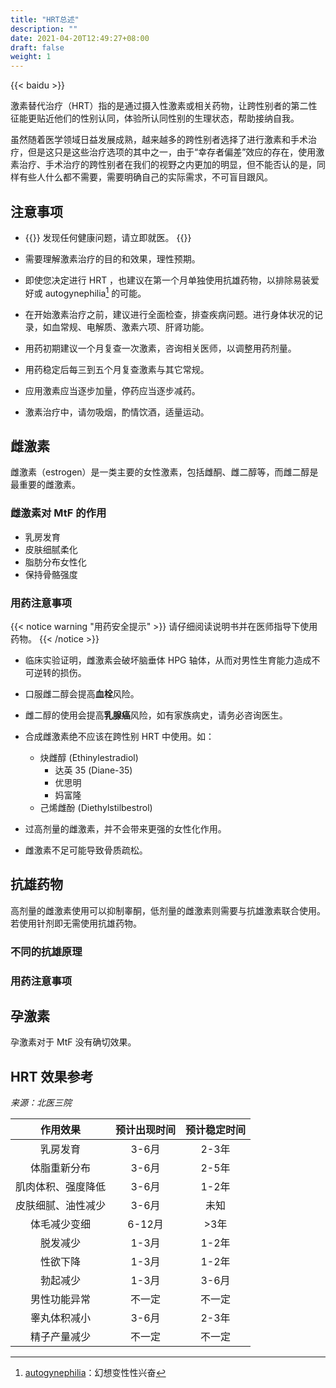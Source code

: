 ```yaml
---
title: "HRT总述"
description: ""
date: 2021-04-20T12:49:27+08:00
draft: false
weight: 1
---
```


{{< baidu >}}

激素替代治疗（HRT）指的是通过摄入性激素或相关药物，让跨性别者的第二性征能更贴近他们的性别认同，体验所认同性别的生理状态，帮助接纳自我。

虽然随着医学领域日益发展成熟，越来越多的跨性别者选择了进行激素和手术治疗，但是这只是这些治疗选项的其中之一，由于“幸存者偏差”效应的存在，使用激素治疗、手术治疗的跨性别者在我们的视野之内更加的明显，但不能否认的是，同样有些人什么都不需要，需要明确自己的实际需求，不可盲目跟风。

## 注意事项
- {{<alert theme=warning >}}
发现任何健康问题，请立即就医。
{{</alert>}}

- 需要理解激素治疗的目的和效果，理性预期。

- 即使您决定进行 HRT ，也建议在第一个月单独使用抗雄药物，以排除易装爱好或 autogynephilia[^ag] 的可能。

- 在开始激素治疗之前，建议进行全面检查，排查疾病问题。进行身体状况的记录，如血常规、电解质、激素六项、肝肾功能。

- 用药初期建议一个月复查一次激素，咨询相关医师，以调整用药剂量。

- 用药稳定后每三到五个月复查激素与其它常规。

- 应用激素应当逐步加量，停药应当逐步减药。

- 激素治疗中，请勿吸烟，酌情饮酒，适量运动。

## 雌激素

雌激素（estrogen）是一类主要的女性激素，包括雌酮、雌二醇等，而雌二醇是最重要的雌激素。

### 雌激素对 MtF 的作用

- 乳房发育
- 皮肤细腻柔化
- 脂肪分布女性化
- 保持骨骼强度

### 用药注意事项

{{< notice warning "用药安全提示" >}}
请仔细阅读说明书并在医师指导下使用药物。
{{< /notice >}}

- 临床实验证明，雌激素会破坏脑垂体 HPG 轴体，从而对男性生育能力造成不可逆转的损伤。

- 口服雌二醇会提高**血栓**风险。

- 雌二醇的使用会提高**乳腺癌**风险，如有家族病史，请务必咨询医生。

- 合成雌激素绝不应该在跨性别 HRT 中使用。如：
  - 炔雌醇 (Ethinylestradiol)
    - 达英 35 (Diane-35)
    - 优思明
    - 妈富隆
  - 己烯雌酚 (Diethylstilbestrol)

- 过高剂量的雌激素，并不会带来更强的女性化作用。

- 雌激素不足可能导致骨质疏松。

## 抗雄药物

高剂量的雌激素使用可以抑制睾酮，低剂量的雌激素则需要与抗雄激素联合使用。若使用针剂即无需使用抗雄药物。

### 不同的抗雄原理

### 用药注意事项

## 孕激素

孕激素对于 MtF 没有确切效果。

## HRT 效果参考

*来源：北医三院*

| 作用效果 | 预计出现时间 | 预计稳定时间 |
| :---: | :---: | :---: |
| 乳房发育 | 3-6月 | 2-3年 |
| 体脂重新分布 | 3-6月 | 2-5年 |
| 肌肉体积、强度降低 | 3-6月 | 1-2年 |
| 皮肤细腻、油性减少 | 3-6月| 未知 |
| 体毛减少变细 | 6-12月 | >3年 |
| 脱发减少 | 1-3月 | 1-2年 |
| 性欲下降 | 1-3月 | 1-2年 |
| 勃起减少 | 1-3月 | 3-6月 |
| 男性功能异常 | 不一定 | 不一定 |
| 睾丸体积减小 | 3-6月 | 2-3年 |
| 精子产量减少 | 不一定 | 不一定 |

[^ag]: [autogynephilia](https://en.wikipedia.org/wiki/autogynephilia)：幻想变性性兴奋